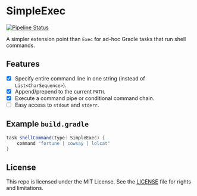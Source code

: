 # SimpleExec

[![Pipeline Status](http://jenkins.log-g.co/buildStatus/icon?job=SimpleExec/master)](http://jenkins.log-g.co/job/SimpleExec/job/master/)

A simpler extension point than `Exec` for ad-hoc Gradle tasks that run shell commands.

## Features

- [x] Specify entire command line in one string (instead of `List<CharSequence>`).
- [x] Append/prepend to the current `PATH`.
- [X] Execute a command pipe or conditional command chain.
- [ ] Easy access to `stdout` and `stderr`.

## Example `build.gradle`

```gradle
task shellCommand(type: SimpleExec) {
    command "fortune | cowsay | lolcat"
}
```

## License

This repo is licensed under the MIT License. See the [LICENSE](LICENSE.md) file for rights and limitations.
